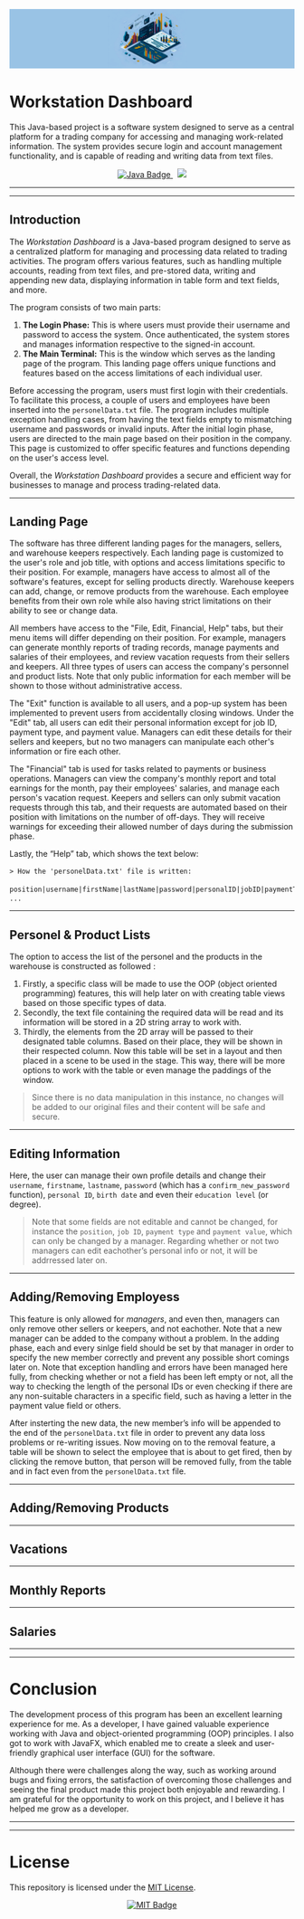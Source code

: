 ![](img/dashboard_banner.png)

# Workstation Dashboard
This Java-based project is a software system designed to serve as a central platform for a trading company for accessing and managing work-related information. The system provides secure login and account management functionality, and is capable of reading and writing data from text files. 

<p align="center">
 <a href="https://www.java.com/en/" target="_blank">
    <img src="https://img.shields.io/badge/java-%23ED8B00.svg?style=for-the-badge&logo=openjdk&logoColor=white" alt="Java Badge" />
 </a>
 &nbsp;
 <a href="" target="_blank">
  <img src="https://img.shields.io/badge/Eclipse-2C2255?style=for-the-badge&logo=eclipse&logoColor=white" alt"Eclipse Badge" />
 </a>
</p>

---
---

## Introduction
 The _Workstation Dashboard_ is a Java-based program designed to serve as a centralized platform for managing and processing data related to trading activities. The program offers various features, such as handling multiple accounts, reading from text files, and pre-stored data, writing and appending new data, displaying information in table form and text fields, and more.

The program consists of two main parts:
1. **The Login Phase:** This is where users must provide their username and password to access the system. Once authenticated, the system stores and manages information respective to the signed-in account.
2. **The Main Terminal:** This is the window which serves as the landing page of the program. This landing page offers unique functions and features based on the access limitations of each individual user.

Before accessing the program, users must first login with their credentials. To facilitate this process, a couple of users and employees have been inserted into the `personelData.txt` file. The program includes multiple exception handling cases, from having the text fields empty to mismatching username and passwords or invalid inputs. After the initial login phase, users are directed to the main page based on their position in the company. This page is customized to offer specific features and functions depending on the user's access level.

Overall, the _Workstation Dashboard_ provides a secure and efficient way for businesses to manage and process trading-related data.

---

## Landing Page
The software has three different landing pages for the managers, sellers, and warehouse keepers respectively. Each landing page is customized to the user's role and job title, with options and access limitations specific to their position. For example, managers have access to almost all of the software's features, except for selling products directly. Warehouse keepers can add, change, or remove products from the warehouse. Each employee benefits from their own role while also having strict limitations on their ability to see or change data.

All members have access to the "File, Edit, Financial, Help" tabs, but their menu items will differ depending on their position. For example, managers can generate monthly reports of trading records, manage payments and salaries of their employees, and review vacation requests from their sellers and keepers. All three types of users can access the company's personnel and product lists. Note that only public information for each member will be shown to those without administrative access.

The "Exit" function is available to all users, and a pop-up system has been implemented to prevent users from accidentally closing windows. Under the "Edit" tab, all users can edit their personal information except for job ID, payment type, and payment value. Managers can edit these details for their sellers and keepers, but no two managers can manipulate each other's information or fire each other.

The "Financial" tab is used for tasks related to payments or business operations. Managers can view the company's monthly report and total earnings for the month, pay their employees' salaries, and manage each person's vacation request. Keepers and sellers can only submit vacation requests through this tab, and their requests are automated based on their position with limitations on the number of off-days. They will receive warnings for exceeding their allowed number of days during the submission phase.

Lastly, the “Help” tab, which shows the text below:
```
> How the 'personelData.txt' file is written: 
  position|username|firstName|lastName|password|personalID|jobID|paymentType|paymentValue|birthDate|education
...
```

---

## Personel & Product Lists
The option to access the list of the personel and the products in the warehouse is constructed as followed :
1. Firstly, a specific class will be made to use the OOP (object oriented programming) features, this will help later on with creating table views based on those specific types of data.
2. Secondly, the text file containing the required data will be read and its information will be stored in a 2D string array to work with.
3. Thirdly, the elements from the 2D array will be passed to their designated table columns. Based on their place, they will be shown in their respected column. Now this table will be set in a layout and then placed in a scene to be used in the stage. This way, there will be more options to work with the table or even manage the paddings of the window.

> Since there is no data manipulation in this instance, no changes will be added to our original files and their content will be safe and secure.

---

## Editing Information
Here, the user can manage their own profile details and change their `username`, `firstname`, `lastname`, `password` (which has a `confirm_new_password` function), `personal ID`, `birth date` and even their `education level` (or degree).

> Note that some fields are not editable and cannot be changed, for instance the `position`, `job ID`, `payment type` and `payment value`, which can only be changed by a manager. Regarding whether or not two managers can edit eachother’s personal info or not, it will be addrressed later on.

---

## Adding/Removing Employess
This feature is only allowed for *managers*, and even then, managers can only remove other sellers or keepers, and not eachother. Note that a new manager can be added to the company without a problem. In the adding phase, each and every sinlge field should be set by that manager in order to specify the new member correctly and prevent any possible short comings later on. Note that exception handling and errors have been managed here fully, from checking whether or not a field has been left empty or not, all the way to checking the length of the personal IDs or even checking if there are any non-suitable characters in a specific field, such as having a letter in the payment value field or others.

After insterting the new data, the new member’s info will be appended to the end of the `personelData.txt` file in order to prevent any data loss problems or re-writing issues. Now moving on to the removal feature, a table will be shown to select the employee that is about to get fired, then by clicking the remove button, that person will be removed fully, from the table and in fact even from the `personelData.txt` file.

---

## Adding/Removing Products

---

## Vacations

---

## Monthly Reports

---

## Salaries

---
---

# Conclusion
The development process of this program has been an excellent learning experience for me. As a developer, I have gained valuable experience working with Java and object-oriented programming (OOP) principles. I also got to work with JavaFX, which enabled me to create a sleek and user-friendly graphical user interface (GUI) for the software.

Although there were challenges along the way, such as working around bugs and fixing errors, the satisfaction of overcoming those challenges and seeing the final product made this project both enjoyable and rewarding. I am grateful for the opportunity to work on this project, and I believe it has helped me grow as a developer.

---
---

# License
This repository is licensed under the [MIT License](https://opensource.org/license/mit/).

<p align="center">
 <a href="https://lbesson.mit-license.org/" target="_blank">
   <img src="https://img.shields.io/badge/License-MIT-blue.svg" alt="MIT Badge" />
 </a>
</p>

